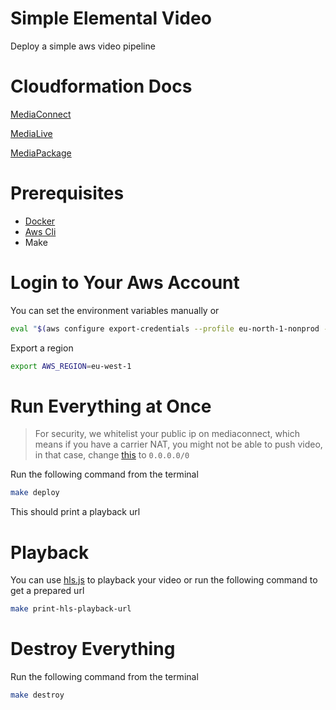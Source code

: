 # Simple Elemental Video
Deploy a simple aws video pipeline

# Cloudformation Docs
[MediaConnect](https://docs.aws.amazon.com/AWSCloudFormation/latest/UserGuide/AWS_MediaConnect.html)

[MediaLive](https://docs.aws.amazon.com/AWSCloudFormation/latest/UserGuide/AWS_MediaLive.html)

[MediaPackage](https://docs.aws.amazon.com/AWSCloudFormation/latest/UserGuide/AWS_MediaPackage.html)

# Prerequisites
- [Docker](https://www.docker.com/get-started)
- [Aws Cli](https://aws.amazon.com/cli)
- Make

# Login to Your Aws Account
You can set the environment variables manually or

```sh
eval "$(aws configure export-credentials --profile eu-north-1-nonprod --format env)"
```

Export a region
```sh
export AWS_REGION=eu-west-1
```

# Run Everything at Once
> For security, we whitelist your public ip on mediaconnect, which means if you have a carrier NAT, you might not be able to push video, in that case, change [this](./main.tf#20) to `0.0.0.0/0`

Run the following command from the terminal
```sh
make deploy
```
This should print a playback url

# Playback
You can use [hls.js](https://hlsjs.video-dev.org/demo) to playback your video
or run the following command to get a prepared url


```sh
make print-hls-playback-url
```

# Destroy Everything
Run the following command from the terminal
```sh
make destroy
```
